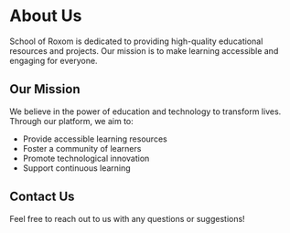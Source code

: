 # About Us

School of Roxom is dedicated to providing high-quality educational resources and projects. Our mission is to make learning accessible and engaging for everyone.

## Our Mission

We believe in the power of education and technology to transform lives. Through our platform, we aim to:

- Provide accessible learning resources
- Foster a community of learners
- Promote technological innovation
- Support continuous learning

## Contact Us

Feel free to reach out to us with any questions or suggestions!
